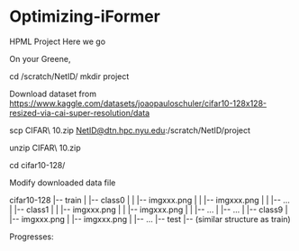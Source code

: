 # Optimizing-iFormer
HPML Project Here we go

On your Greene, 

cd /scratch/NetID/
mkdir project

Download dataset from https://www.kaggle.com/datasets/joaopauloschuler/cifar10-128x128-resized-via-cai-super-resolution/data

scp CIFAR\ 10.zip NetID@dtn.hpc.nyu.edu:/scratch/NetID/project

unzip CIFAR\ 10.zip 

cd cifar10-128/

Modify downloaded data file

cifar10-128
|-- train
|   |-- class0
|   |   |-- imgxxx.png
|   |   |-- imgxxx.png
|   |   |-- ...
|   |-- class1
|   |   |-- imgxxx.png
|   |   |-- imgxxx.png
|   |   |-- ...
|   |-- ...
|   |-- class9
|       |-- imgxxx.png
|       |-- imgxxx.png
|       |-- ...
|-- test
    |-- (similar structure as train)


Progresses:

